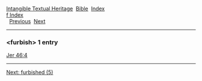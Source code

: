 [Intangible Textual Heritage](../../index)  [Bible](../index) 
[Index](index)   
[f Index](_f_)  
  [Previous](c04565)  [Next](c04567) 

------------------------------------------------------------------------

### &lt;furbish&gt; 1 entry

[Jer 46:4](../kjv/jer046.htm#004)  

------------------------------------------------------------------------

[Next: furbished (5)](c04567)
